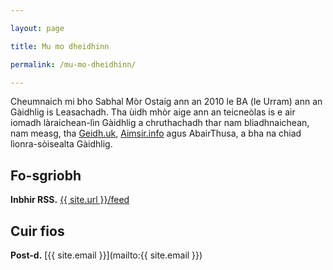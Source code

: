 ```yaml
---

layout: page

title: Mu mo dheidhinn

permalink: /mu-mo-dheidhinn/

---
```


<p>Cheumnaich mi bho Sabhal Mòr Ostaig ann an 2010 le BA (le Urram) ann an Gàidhlig is Leasachadh. Tha ùidh mhòr aige ann an teicneòlas is e air iomadh làraichean-lìn Gàidhlig a chruthachadh thar nam bliadhnaichean, nam measg, tha <a href="https://geidh.uk">Geidh.uk</a>, <a href="https://aimsir.info">Aimsir.info</a> agus AbairThusa, a bha na chiad lìonra-sòisealta Gàidhlig.</p>

## Fo-sgriobh

**Inbhir RSS.** <a href="{{ site.url }}/feed">{{ site.url }}/feed</a>

## Cuir fios

**Post-d.** [{{ site.email }}](mailto:{{ site.email }})